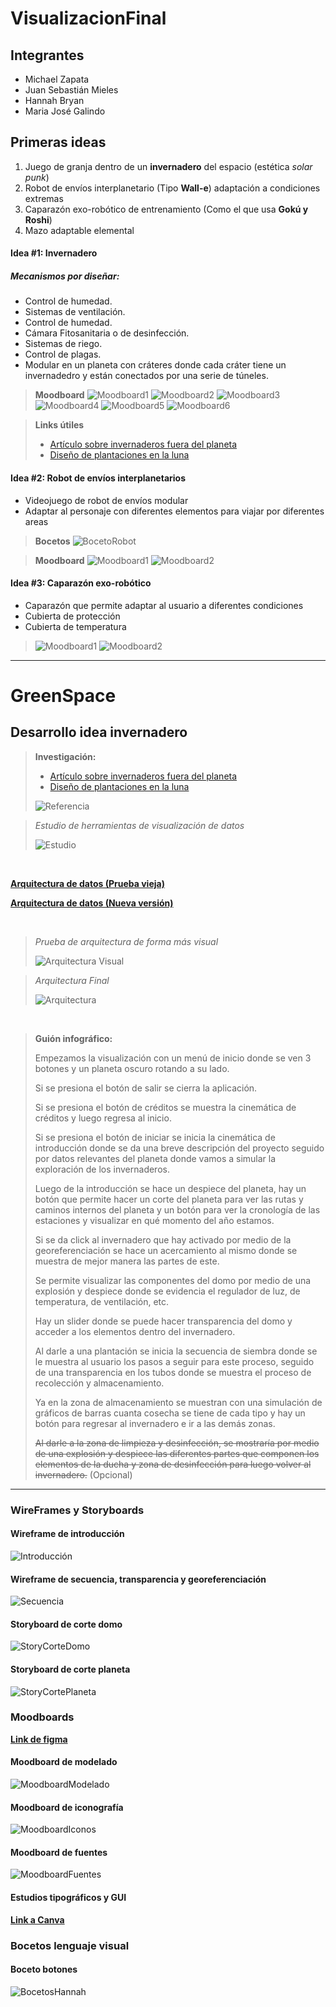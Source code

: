 # VisualizacionFinal

## Integrantes

- Michael Zapata
- Juan Sebastián Mieles
- Hannah Bryan
- Maria José Galindo

## Primeras ideas

1. Juego de granja dentro de un **invernadero** del espacio (estética *solar punk*)
2. Robot de envíos interplanetario (Tipo **Wall-e**) adaptación a condiciones extremas
3. Caparazón exo-robótico de entrenamiento (Como el que usa **Gokú y Roshi**)
4. Mazo adaptable elemental

#### Idea #1: Invernadero

##### Mecanismos por diseñar:

- Control de humedad.
- Sistemas de ventilación.
- Control de humedad.
- Cámara Fitosanitaria o de desinfección.
- Sistemas de riego.
- Control de plagas.
- Modular en un planeta con cráteres donde cada cráter tiene un invernadedro y están conectados por una serie de túneles.

> **Moodboard**
> ![Moodboard1](./Resources/Idea1/Moodboard1.jpg)
> ![Moodboard2](./Resources/Idea1/Moodboard2.jpeg)
> ![Moodboard3](./Resources/Idea1/Moodboard3.jpg)
> ![Moodboard4](./Resources/Idea1/Moodboard4.jpg)
> ![Moodboard5](./Resources/Idea1/Moodboard5.jpg)
> ![Moodboard6](./Resources/Idea1/Moodboard6.jpg)

> **Links útiles**
> - [Artículo sobre invernaderos fuera del planeta](https://tecnoagro.com.mx/2022/07/26/invernaderos-para-la-luna-marte-y-otros-planetas/)
> - [Diseño de plantaciones en la luna](https://www.aenverde.es/ingenio-espanol-para-plantar-el-primer-invernadero-en-la-luna/)
  
#### Idea #2: Robot de envíos interplanetarios

- Videojuego de robot de envíos modular
- Adaptar al personaje con diferentes elementos para viajar por diferentes areas 
> **Bocetos**
> ![BocetoRobot](./Resources/Idea2/Boceto.png)


> **Moodboard**
> ![Moodboard1](./Resources/Idea2/Moodboard1.jpg)
> ![Moodboard2](./Resources/Idea2/Moodboard2.jpg)

#### Idea #3:  Caparazón exo-robótico

- Caparazón que permite adaptar al usuario a diferentes condiciones
- Cubierta de protección
- Cubierta de temperatura

> ![Moodboard1](./Resources/Idea3/Moodboard1.jpg)
> ![Moodboard2](./Resources/Idea3/Moodboard2.jpg)
---

# GreenSpace

## Desarrollo idea invernadero


> **Investigación:**
>
> - [Artículo sobre invernaderos fuera del planeta](https://tecnoagro.com.mx/2022/07/26/invernaderos-para-la-luna-marte-y-otros-planetas/)
> - [Diseño de plantaciones en la luna](https://www.aenverde.es/ingenio-espanol-para-plantar-el-primer-invernadero-en-la-luna/)
>
> ![Referencia](./Resources/Invernadero/ref1.jpg)


> _Estudio de herramientas de visualización de datos_
> 
> ![Estudio](./Resources/Invernadero/EstudioHerramientasImg.png)

<br>

**[Arquitectura de datos (Prueba vieja)](https://app.xmind.com/share/GtxsXyOp?xid=YOesyLLW)**

**[Arquitectura de datos (Nueva versión)](https://viewer.diagrams.net/?lightbox=1&highlight=0000ff&nav=1&title=ArquitecturaInvernadero&dark=auto#Uhttps%3A%2F%2Fdrive.google.com%2Fuc%3Fid%3D17g2YHbO9tuEGWbcMfCWcwmXAD8XiVf8k%26export%3Ddownload)**



<br>

> _Prueba de arquitectura de forma más visual_ 
> 
> ![Arquitectura Visual](./Resources/Invernadero/ArquitecturaVisual.jpg)


> _Arquitectura Final_ 
> 
> ![Arquitectura](./Resources/Invernadero/ArquitecturaInvernadero.png)

<br>

> **Guión infográfico:**
> 
> Empezamos la visualización con un menú de inicio donde se ven 3 botones y un planeta oscuro rotando a su lado.
> 
> Si se presiona el botón de salir se cierra la aplicación.
> 
> Si se presiona el botón de créditos se muestra la cinemática de créditos y luego regresa al inicio.
> 
> Si se presiona el botón de iniciar se inicia la cinemática de introducción donde se da una breve descripción del proyecto seguido por datos relevantes del planeta donde vamos a simular la exploración de los invernaderos.
> 
> Luego de la introducción se hace un despiece del planeta, hay un botón que permite hacer un corte del planeta para ver las rutas y caminos internos del planeta y un botón para ver la cronología de las estaciones y visualizar en qué momento del año estamos.
> 
> Si se da click al invernadero que hay activado por medio de la georeferenciación se hace un acercamiento al mismo donde se muestra de mejor manera las partes de este.
> 
> Se permite visualizar las componentes del domo por medio de una explosión y despiece donde se evidencia el regulador de luz, de temperatura, de ventilación, etc.
> 
> Hay un slider donde se puede hacer transparencia del domo y acceder a los elementos dentro del invernadero. 
> 
> Al darle a una plantación se inicia la secuencia de siembra donde se le muestra al usuario los pasos a seguir para este proceso, seguido de una transparencia en los tubos donde se muestra el proceso de recolección y almacenamiento.
> 
> Ya en la zona de almacenamiento se muestran con una simulación de gráficos de barras cuanta cosecha se tiene de cada tipo y hay un botón  para regresar al invernadero e ir a las demás zonas.
> 
> ~~Al darle a la zona de limpieza y desinfección, se mostraría por medio de una explosión y despiece las diferentes partes que componen los elementos de la ducha y zona de desinfección para luego volver al invernadero.~~ (Opcional)

---

### WireFrames y Storyboards

#### Wireframe de introducción

![Introducción](./Resources/Invernadero/Introduccion.jpg)

#### Wireframe de secuencia, transparencia y georeferenciación

![Secuencia](./Resources/Invernadero/Secuencia.jpg)

#### Storyboard de corte domo

![StoryCorteDomo](./Resources/Invernadero/CorteDomo.jpg)


#### Storyboard de corte planeta

![StoryCortePlaneta](./Resources/Invernadero/CortePlaneta.jpg)

### Moodboards

**[Link de figma](https://www.figma.com/board/MIE1GjCLSxgF18wi7tu9yV/Greenspace?node-id=0-1&t=fntQOpoKVYrK1nyC-1)**
#### Moodboard de modelado

![MoodboardModelado](./Resources/Invernadero/ModeladoMoodboard.png)

#### Moodboard de iconografía

![MoodboardIconos](./Resources/Invernadero/IconosMoodboard.png)

#### Moodboard de fuentes

![MoodboardFuentes](./Resources/Invernadero/FuentesMoodboard.png)

#### Estudios tipográficos y GUI

**[Link a Canva](https://www.canva.com/design/DAGoJDVaSXs/PF2KkxQj8O_NQLTLEjGL4g/view?utm_content=DAGoJDVaSXs&utm_campaign=designshare&utm_medium=link2&utm_source=uniquelinks&utlId=h161edeccff)**

### Bocetos lenguaje visual

#### Boceto botones

![BocetosHannah](./Resources/Invernadero/Boceto.png)